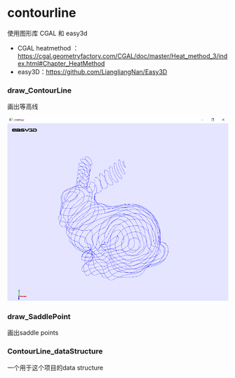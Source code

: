 # contourline

使用图形库 CGAL 和 easy3d

- CGAL heatmethod ： https://cgal.geometryfactory.com/CGAL/doc/master/Heat_method_3/index.html#Chapter_HeatMethod
- easy3D：https://github.com/LiangliangNan/Easy3D

### draw_ContourLine

画出等高线

<img src="imgs\draw_ContourLine.png" style="zoom: 80%;" /> 

### draw_SaddlePoint

画出saddle points



### ContourLine_dataStructure

一个用于这个项目的data structure